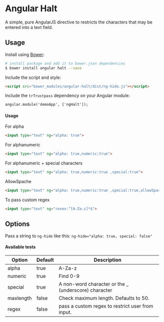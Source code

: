 # Angular Halt
A simple, pure  AngularJS directive to restricts the characters that may be entered into a text field.


## Usage
Install using [Bower](http://bower.io/):
```bash
# install package and add it to bower.json dependencies
$ bower install angular halt --save
```

Include the script and style:
```html
<script src="bower_modules/angular-halt/dist/ng-hide.js"></script>
```

Include the `trTrustpass` dependency on your Angular module:
```html
angular.module('demoApp', ['ngHalt']);
```


#### Usage
For alpha 
```html
<input type="text" ng="alpha: true">
```
For alphanumeric
```html
<input type="text" ng="alpha: true,numeric:true">
```

For alphanumeric + special characters
```html
<input type="text" ng="alpha: true,numeric:true ,special:true">
```

AllowSpache
```html
<input type="text" ng="alpha: true,numeric:true ,special:true,allowSpace:true">
```

To pass custom regex
```html
<input type="text" ng="rexex:^[A-Za-z]*$">
```

## Options
Pass a string to `ng-hide` like this: `ng-hide="alpha: true, special: false"`

#### Available tests
| **Option** | Default | Description                                                                                                               |
|------------|---------|---------------------------------------------------------------------------------------------------------------------------|
| alpha  | true    |  A-Za-z                                                                                                                  |
| numeric     | true    | Find 0-9                                                                                                                  |
| special    | true    | A non-word character or the _ (underscore) character                                                                 |
| maxlength    | false   | Check maximum length. Defaults to 50. |
| regex    | false   | pass a custom regex to restrict user from input. |

